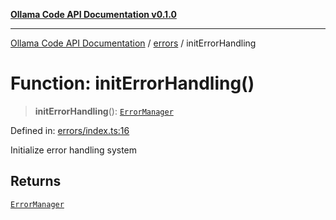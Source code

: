 [**Ollama Code API Documentation v0.1.0**](../../README.md)

***

[Ollama Code API Documentation](../../modules.md) / [errors](../README.md) / initErrorHandling

# Function: initErrorHandling()

> **initErrorHandling**(): [`ErrorManager`](../interfaces/ErrorManager.md)

Defined in: [errors/index.ts:16](https://github.com/erichchampion/ollama-code/blob/97554aa24b97798bc862485527ccd6faff2a1d42/ollama-code/src/errors/index.ts#L16)

Initialize error handling system

## Returns

[`ErrorManager`](../interfaces/ErrorManager.md)
